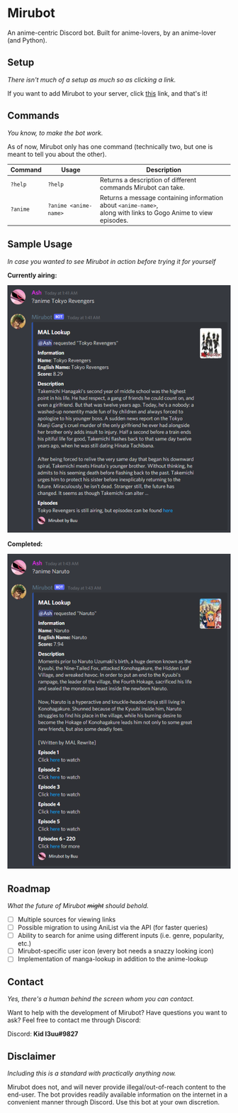 # Mirubot
An anime-centric Discord bot. Built for anime-lovers, by an anime-lover (and Python).

## Setup
*There isn't much of a setup as much so as clicking a link.*

If you want to add Mirubot to your server, click [this](https://discord.com/api/oauth2/authorize?client_id=850464490625171456&permissions=51200&scope=bot) link, and that's it!

## Commands
*You know, to make the bot work.*

As of now, Mirubot only has one command (technically two, but one is meant to tell you about the other).

| Command       | Usage                 | Description                                                                                                         |
| ------------- |-----------------------| --------------------------------------------------------------------------------------------------------------------|
| `?help`       | `?help`               | Returns a description of different commands Mirubot can take.                                                       |
| `?anime`      | `?anime <anime-name>` | Returns a message containing information about `<anime-name>`,<br> along with links to Gogo Anime to view episodes. |

## Sample Usage
*In case you wanted to see Mirubot in action before trying it for yourself*

**Currently airing:**

![Example with a currently airing anime](https://github.com/ashenafee/Mirubot/blob/master/images/airing-anime.png "Currently airing example")

**Completed:**

![Example with a completed anime](https://github.com/ashenafee/Mirubot/blob/master/images/completed-anime.png "Completed example")

## Roadmap
*What the future of Mirubot ~~might~~ should behold.*
- [ ] Multiple sources for viewing links
- [ ] Possible migration to using AniList via the API (for faster queries)
- [ ] Ability to search for anime using different inputs (i.e. genre, popularity, etc.)
- [ ] Mirubot-specific user icon (every bot needs a snazzy looking icon)
- [ ] Implementation of manga-lookup in addition to the anime-lookup

## Contact
*Yes, there's a human behind the screen whom you can contact.*

Want to help with the development of Mirubot? Have questions you want to ask? Feel free to contact me through Discord:

Discord: **Kid I3uu#9827**

## Disclaimer
*Including this is a standard with practically anything now.*

Mirubot does not, and will never provide illegal/out-of-reach content to the end-user. The bot provides readily available information on the 
internet in a convenient manner through Discord. Use this bot at your own discretion.
